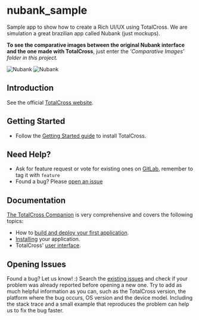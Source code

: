 # nubank_sample
Sample app to show how to create a Rich UI/UX using TotalCross. We are simulation a great brazilian app called Nubank (just mockups).

**To see the comparative images between the original Nubank interface and the one made with TotalCross**, just enter the *'Comparative Images' folder in this project.*

![Nubank](https://github.com/TotalCross/nubank_sample/blob/master/Comparative%20Images/tela-04-nubank.png)
![Nubank](https://github.com/TotalCross/nubank_sample/blob/master/Comparative%20Images/tela-03-nubank-.png)

## Introduction

See the official [TotalCross website](http://www.totalcross.com).

## Getting Started

- Follow the [Getting Started guide](http://www.totalcross.com/documentation/gettingstarted.html) to install TotalCross.

## Need Help?

- Ask for feature request or vote for existing ones on [GitLab](https://gitlab.com/totalcross/TotalCross/issues), remember to tag it with `feature`
- Found a bug? Please [open an issue](#opening-issues)

## Documentation

[The TotalCross Companion](http://www.totalcross.com/documentation/companion.html) is very comprehensive and covers the following topics:
- How to [build and deploy your first application](http://www.totalcross.com/documentation/companion.html#toc-Chapter-3).
- [Installing](http://www.totalcross.com/documentation/companion.html#toc-Chapter-6) your application.
- TotalCross' [user interface](http://www.totalcross.com/documentation/companion.html#toc-Part-II).

## Opening Issues

Found a bug? Let us know! :)
Search the [existing issues](https://gitlab.com/totalcross/TotalCross/issues) and check if your problem was already reported before opening a new one. Try to add as much helpful information as you can, such as the TotalCross version, the platform where the bug occurs, OS version and the device model. Including the stack trace and a small example that reproduces the problem can help us to fix the bug faster.

